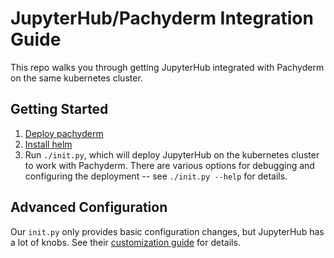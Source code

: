 # JupyterHub/Pachyderm Integration Guide

This repo walks you through getting JupyterHub integrated with Pachyderm on the same kubernetes cluster.

## Getting Started

1) [Deploy pachyderm](https://docs.pachyderm.com/latest/getting_started/local_installation/)
1) [Install helm](https://helm.sh/docs/using_helm/#installing-helm)
3) Run `./init.py`, which will deploy JupyterHub on the kubernetes cluster to work with Pachyderm. There are various options for debugging and configuring the deployment -- see `./init.py --help` for details.

## Advanced Configuration

Our `init.py` only provides basic configuration changes, but JupyterHub has a lot of knobs. See their [customization guide](https://zero-to-jupyterhub.readthedocs.io/en/latest/index.html#customization-guide) for details.
